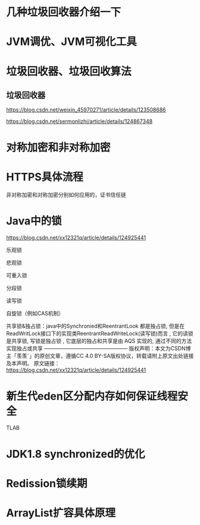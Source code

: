 # 几种垃圾回收器介绍一下


# JVM调优、JVM可视化工具


# 垃圾回收器、垃圾回收算法

## 垃圾回收器

https://blog.csdn.net/weixin_45970271/article/details/123508686

https://blog.csdn.net/sermonlizhi/article/details/124867348

# 对称加密和非对称加密


# HTTPS具体流程

非对称加密和对称加密分别如何应用的，证书信任链

# Java中的锁

https://blog.csdn.net/xx12321q/article/details/124925441

乐观锁

悲观锁

可重入锁

分段锁

读写锁

自旋锁（例如CAS机制）

共享锁&独占锁：java中的Synchronied和ReentrantLook 都是独占锁, 但是在ReadWritLock接口下的实现类ReentrantReadWriteLock(读写锁)而言 , 它的读锁是共享锁, 写锁是独占锁 , 它底层的独占和共享是由 AQS 实现的, 通过不同的方法实现独占或共享
————————————————
版权声明：本文为CSDN博主「羡羡ˇ」的原创文章，遵循CC 4.0 BY-SA版权协议，转载请附上原文出处链接及本声明。
原文链接：https://blog.csdn.net/xx12321q/article/details/124925441

# 新生代eden区分配内存如何保证线程安全

TLAB

# JDK1.8 synchronized的优化

# Redission锁续期

# ArrayList扩容具体原理
